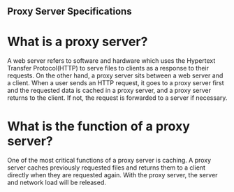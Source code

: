 ## Proxy Server Specifications

# What is a proxy server?
A web server refers to software and hardware which uses the Hypertext Transfer Protocol(HTTP) to serve files to clients as a response to their requests. On the other hand, a proxy server sits between a web server and a client. When a user sends an HTTP request, it goes to a proxy server first and the requested data is cached in a proxy server, and a proxy server returns to the client. If not, the request is forwarded to a server if necessary. 

# What is the function of a proxy server?
One of the most critical functions of a proxy server is caching. A proxy server caches previously requested files and returns them to a client directly when they are requested again. With the proxy server, the server and network load will be released.